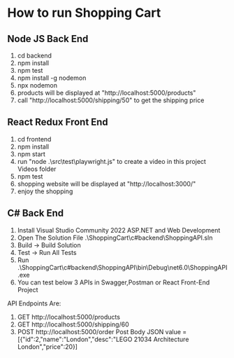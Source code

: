 # How to run Shopping Cart
## Node JS Back End
1. cd backend
2. npm install
3. npm test
4. npm install -g nodemon
5. npx nodemon
6. products will be displayed at "http://localhost:5000/products"
7. call "http://localhost:5000/shipping/50" to get the shipping price

## React Redux Front End
1. cd frontend
2. npm install
3. npm start
4. run "node .\src\test\playwright.js" to create a video in this project Videos folder
5. npm test
6. shopping website will be displayed at "http://localhost:3000/"
7. enjoy the shopping

## C# Back End
1. Install Visual Studio Community 2022 ASP.NET and Web Development
2. Open The Solution File .\ShoppingCart\c#backend\ShoppingAPI.sln
3. Build -> Build Solution
4. Test -> Run All Tests
5. Run .\ShoppingCart\c#backend\ShoppingAPI\bin\Debug\net6.0\ShoppingAPI.exe
6. You can test below 3 APIs in Swagger,Postman or React Front-End Project

API Endpoints Are:
1. GET http://localhost:5000/products
2. GET http://localhost:5000/shipping/60    
3. POST http://localhost:5000/order	
  Post Body JSON value =  [{"id":2,"name":"London","desc":"LEGO 21034 Architecture London","price":20}]
